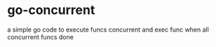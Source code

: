 # go-concurrent
a simple go code to execute funcs concurrent and exec func when all concurrent funcs done
